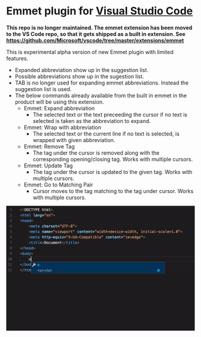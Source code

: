 # Emmet plugin for [Visual Studio Code](https://code.visualstudio.com)

**This repo is no longer maintained.
The emmet extension has been moved to the VS Code repo, so that it gets shipped as a built in extension.
See https://github.com/Microsoft/vscode/tree/master/extensions/emmet**

This is experimental alpha version of new Emmet plugin with limited features. 

- Expanded abbreviation show up in the suggestion list.
- Possible abbreviations show up in the sugestion list.
- TAB is no longer used for expanding emmet abbreviations. Instead the suggestion list is used.
- The below commands already available from the built in emmet in the product will be using this extension.
    - Emmet: Expand abbreviation
        - The selected text or the text preceeding the cursor if no text is selected is taken as the abbreviation to expand.
    - Emmet: Wrap with abbreviation
        - The selected text or the current line if no text is selected, is wrapped with given abbreviation. 
    - Emmet: Remove Tag
        - The tag under the cursor is removed along with the corresponding opening/closing tag. Works with multiple cursors.
    - Emmet: Update Tag
        - The tag under the cursor is updated to the given tag. Works with multiple cursors.
    - Emmet: Go to Matching Pair
        - Cursor moves to the tag matching to the tag under cursor. Works with multiple cursors. 

![Emmet Completions](emmet.gif)


